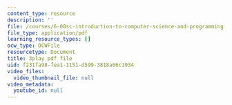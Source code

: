 ```yaml
---
content_type: resource
description: ''
file: /courses/6-00sc-introduction-to-computer-science-and-programming-spring-2011/f231fa98fea11151d5993818a66c1934_6wTuOMgTrU4.pdf
file_type: application/pdf
learning_resource_types: []
ocw_type: OCWFile
resourcetype: Document
title: 3play pdf file
uid: f231fa98-fea1-1151-d599-3818a66c1934
video_files:
  video_thumbnail_file: null
video_metadata:
  youtube_id: null
---
```


